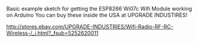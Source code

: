 Basic example sketch for getting the ESP8266 Wi07c Wifi Module working on Arduino
You can buy these inside the USA at UPGRADE INDUSTIRES!

http://stores.ebay.com/UPGRADE-INDUSTRIES/Wifi-Radio-RF-RC-Wireless-/_i.html?_fsub=5252620011
